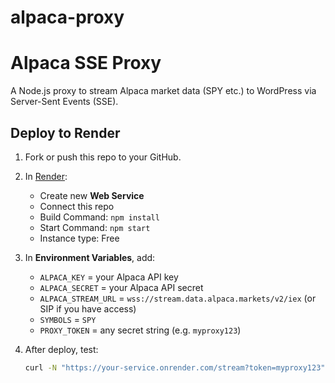 # alpaca-proxy

# Alpaca SSE Proxy

A Node.js proxy to stream Alpaca market data (SPY etc.) to WordPress via Server-Sent Events (SSE).

## Deploy to Render

1. Fork or push this repo to your GitHub.
2. In [Render](https://render.com):
   - Create new **Web Service**
   - Connect this repo
   - Build Command: `npm install`
   - Start Command: `npm start`
   - Instance type: Free

3. In **Environment Variables**, add:
   - `ALPACA_KEY` = your Alpaca API key
   - `ALPACA_SECRET` = your Alpaca API secret
   - `ALPACA_STREAM_URL` = `wss://stream.data.alpaca.markets/v2/iex` (or SIP if you have access)
   - `SYMBOLS` = `SPY`
   - `PROXY_TOKEN` = any secret string (e.g. `myproxy123`)

4. After deploy, test:
   ```bash
   curl -N "https://your-service.onrender.com/stream?token=myproxy123"
